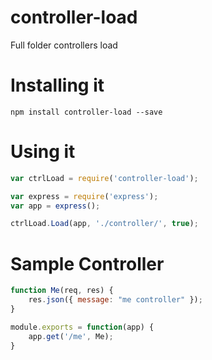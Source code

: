 # controller-load

Full folder controllers load

# Installing it

```npm install controller-load --save```

# Using it

```js
var ctrlLoad = require('controller-load');

var express = require('express');
var app = express();

ctrlLoad.Load(app, './controller/', true);
```

# Sample Controller

```js
function Me(req, res) {
	res.json({ message: "me controller" });
}

module.exports = function(app) {
	app.get('/me', Me);
}
```
